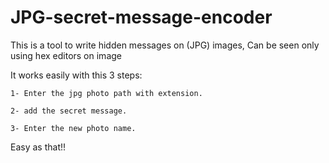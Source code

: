 # JPG-secret-message-encoder

This is a tool to write hidden messages on (JPG) images, Can be seen only using hex editors on image

It works easily with this 3 steps:

    1- Enter the jpg photo path with extension.

    2- add the secret message.

    3- Enter the new photo name.

Easy as that!!
